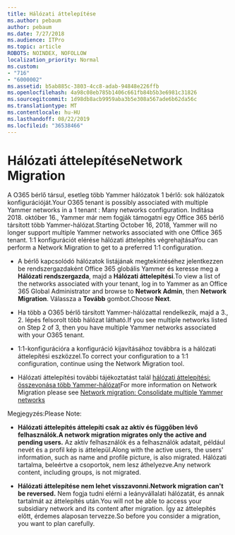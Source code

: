 ```yaml
---
title: Hálózati áttelepítése
ms.author: pebaum
author: pebaum
ms.date: 7/27/2018
ms.audience: ITPro
ms.topic: article
ROBOTS: NOINDEX, NOFOLLOW
localization_priority: Normal
ms.custom:
- "716"
- "6000002"
ms.assetid: b5ab885c-3803-4cc8-adab-94848e226ffb
ms.openlocfilehash: 4a98c08eb785b1406c661fb84b5b3e6981c31826
ms.sourcegitcommit: 1d98db8acb9959aba3b5e308a567ade6b62da56c
ms.translationtype: MT
ms.contentlocale: hu-HU
ms.lasthandoff: 08/22/2019
ms.locfileid: "36538466"
---
```

# <a name="network-migration"></a><span data-ttu-id="3f69a-102">Hálózati áttelepítése</span><span class="sxs-lookup"><span data-stu-id="3f69a-102">Network Migration</span></span>

<span data-ttu-id="3f69a-103">A O365 bérlő társul, esetleg több Yammer hálózatok 1 bérlő: sok hálózatok konfigurációját.</span><span class="sxs-lookup"><span data-stu-id="3f69a-103">Your O365 tenant is possibly associated with multiple Yammer networks in a 1 tenant : Many networks configuration.</span></span> <span data-ttu-id="3f69a-104">Indítása 2018. október 16., Yammer már nem fogják támogatni egy Office 365 bérlő társított több Yammer-hálózat.</span><span class="sxs-lookup"><span data-stu-id="3f69a-104">Starting October 16, 2018, Yammer will no longer support multiple Yammer networks associated with one Office 365 tenant.</span></span> <span data-ttu-id="3f69a-105">1:1 konfigurációt elérése hálózati áttelepítés végrehajtása</span><span class="sxs-lookup"><span data-stu-id="3f69a-105">You can perform a Network Migration to get to a preferred 1:1 configuration.</span></span>
  
- <span data-ttu-id="3f69a-106">A bérlő kapcsolódó hálózatok listájának megtekintéséhez jelentkezzen be rendszergazdaként Office 365 globális Yammer és keresse meg a **Hálózati rendszergazda**, majd a **Hálózati áttelepítési**.</span><span class="sxs-lookup"><span data-stu-id="3f69a-106">To view a list of the networks associated with your tenant, log in to Yammer as an Office 365 Global Administrator and browse to **Network Admin**, then **Network Migration**.</span></span> <span data-ttu-id="3f69a-107">Válassza a **Tovább** gombot.</span><span class="sxs-lookup"><span data-stu-id="3f69a-107">Choose **Next**.</span></span>

- <span data-ttu-id="3f69a-108">Ha több a O365 bérlő társított Yammer-hálózattal rendelkezik, majd a 3., 2. lépés felsorolt több hálózat látható.</span><span class="sxs-lookup"><span data-stu-id="3f69a-108">If you see multiple networks listed on Step 2 of 3, then you have multiple Yammer networks associated with your O365 tenant.</span></span>

- <span data-ttu-id="3f69a-109">1:1-konfigurációra a konfiguráció kijavításához továbbra is a hálózati áttelepítési eszközzel.</span><span class="sxs-lookup"><span data-stu-id="3f69a-109">To correct your configuration to a 1:1 configuration, continue using the Network Migration tool.</span></span>

- <span data-ttu-id="3f69a-110">Hálózati áttelepítési további tájékoztatást talál [hálózati áttelepítési: összevonása több Yammer-hálózat](https://support.office.com/article/a22c1b20-9231-4ce2-a916-392b1056d002)</span><span class="sxs-lookup"><span data-stu-id="3f69a-110">For more information on Network Migration please see [Network migration: Consolidate multiple Yammer networks](https://support.office.com/article/a22c1b20-9231-4ce2-a916-392b1056d002)</span></span>

<span data-ttu-id="3f69a-111">Megjegyzés:</span><span class="sxs-lookup"><span data-stu-id="3f69a-111">Please Note:</span></span>
  
- <span data-ttu-id="3f69a-112">**Hálózati áttelepítés áttelepíti csak az aktív és függőben lévő felhasználók.**</span><span class="sxs-lookup"><span data-stu-id="3f69a-112">**A network migration migrates only the active and pending users.**</span></span> <span data-ttu-id="3f69a-113">Az aktív felhasználók és a felhasználók adatait, például nevét és a profil kép is áttelepül.</span><span class="sxs-lookup"><span data-stu-id="3f69a-113">Along with the active users, the users' information, such as name and profile picture, is also migrated.</span></span> <span data-ttu-id="3f69a-114">Hálózati tartalma, beleértve a csoportok, nem lesz áthelyezve.</span><span class="sxs-lookup"><span data-stu-id="3f69a-114">Any network content, including groups, is not migrated.</span></span>

- <span data-ttu-id="3f69a-115">**Hálózati áttelepítése nem lehet visszavonni.**</span><span class="sxs-lookup"><span data-stu-id="3f69a-115">**Network migration can't be reversed.**</span></span> <span data-ttu-id="3f69a-116">Nem fogja tudni elérni a leányvállalati hálózatát, és annak tartalmát az áttelepítés után.</span><span class="sxs-lookup"><span data-stu-id="3f69a-116">You will not be able to access your subsidiary network and its content after migration.</span></span> <span data-ttu-id="3f69a-117">Így az áttelepítés előtt, érdemes alaposan tervezze.</span><span class="sxs-lookup"><span data-stu-id="3f69a-117">So before you consider a migration, you want to plan carefully.</span></span>
